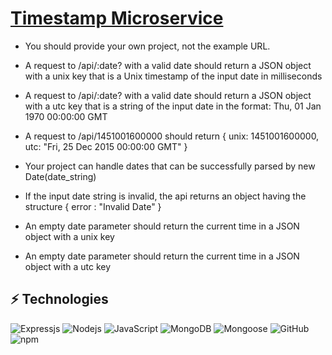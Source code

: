 # [Timestamp Microservice](https://www.freecodecamp.org/learn/apis-and-microservices/apis-and-microservices-projects/timestamp-microservice)

- You should provide your own project, not the example URL.

- A request to /api/:date? with a valid date should return a JSON object with a unix key that is a Unix timestamp of the input date in milliseconds

- A request to /api/:date? with a valid date should return a JSON object with a utc key that is a string of the input date in the format: Thu, 01 Jan 1970 00:00:00 GMT

- A request to /api/1451001600000 should return { unix: 1451001600000, utc: "Fri, 25 Dec 2015 00:00:00 GMT" }

- Your project can handle dates that can be successfully parsed by new Date(date_string)

- If the input date string is invalid, the api returns an object having the structure { error : "Invalid Date" }

- An empty date parameter should return the current time in a JSON object with a unix key

- An empty date parameter should return the current time in a JSON object with a utc key


## ⚡ Technologies

![Expressjs](https://img.shields.io/badge/Express.js-000000?style=flat-square&logo=express&logoColor=white)
![Nodejs](https://img.shields.io/badge/-Nodejs-339933?style=flat-square&logo=Node.js&logoColor=white)
![JavaScript](https://img.shields.io/badge/-JavaScript-black?style=flat-square&logo=javascript)
![MongoDB](https://img.shields.io/badge/-MongoDB-black?style=flat-square&logo=mongodb)
![Mongoose](https://img.shields.io/badge/MongoDB-4EA94B?style=flat-square&logo=mongodb&logoColor=white)
![GitHub](https://img.shields.io/badge/-GitHub-181717?style=flat-square&logo=github)
![npm](https://img.shields.io/badge/npm-CB3837?style=flat-square&logo=npm&logoColor=white)
